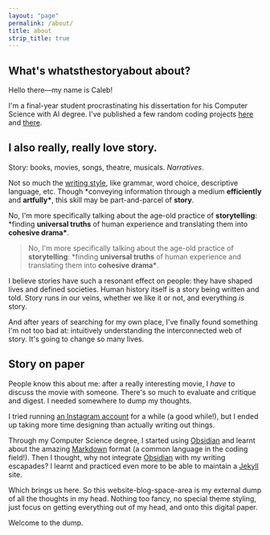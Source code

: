 ```yaml
---
layout: "page"
permalink: /about/
title: about
strip_title: true
---
```


## What's whatsthestoryabout about?

Hello there—my name is Caleb!

I'm a final-year student procrastinating his dissertation for his Computer Science with AI degree. I've published a few random coding projects [here](https://github.com/chuangcaleb) and [there](https://www.planetminecraft.com/member/calebchan/).

## I also really, really love **story**.

Story: books, movies, songs, theatre, musicals. _Narratives_.

Not so much the [writing style](https://helpingwritersbecomeauthors.com/a-writer-or-a-storyteller/), like grammar, word choice, descriptive language, etc. Though \*conveying information through a medium **efficiently** and **artfully\***, this skill may be part-and-parcel of **story**.

No, I'm more specifically talking about the age-old practice of **storytelling**: \*finding **universal truths** of human experience and translating them into **cohesive drama\***.

> No, I'm more specifically talking about the age-old practice of **storytelling**: \*finding **universal truths** of human experience and translating them into **cohesive drama\***.

I believe stories have such a resonant effect on people: they have shaped lives and defined societies. Human history itself is a story being written and told. Story runs in our veins, whether we like it or not, and everything _is_ story.

And after years of searching for my own place, I've finally found something I'm not too bad at: intuitively understanding the interconnected web of story. It's going to change so many lives.

## Story on paper

People know this about me: after a really interesting movie, I _have_ to discuss the movie with someone. There's so much to evaluate and critique and digest. I needed somewhere to dump my thoughts.

I tried running [an Instagram account](https://instagram.com/whatsthestoryabout) for a while (a good while!), but I ended up taking more time designing than actually writing out things.

Through my Computer Science degree, I started using [Obsidian](https://obsidian.md) and learnt about the amazing [Markdown](https://www.markdownguide.org) format (a common language in the coding field!). Then I thought, why not integrate [Obsidian](https://obsidian.md) with my writing escapades? I learnt and practiced even more to be able to maintain a [Jekyll](https://jekyllrb.com) site.

Which brings us here. So this website-blog-space-area is my external dump of all the thoughts in my head. Nothing too fancy, no special theme styling, just focus on getting everything out of my head, and onto this digital paper.

Welcome to the dump.
